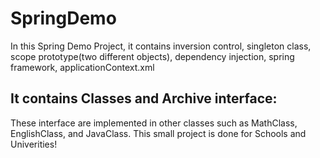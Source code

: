 # SpringDemo
In this Spring Demo Project, it contains inversion control, singleton class, scope prototype(two different objects), dependency injection, spring framework, applicationContext.xml
## It contains Classes and Archive interface:
These interface are implemented in other classes such as MathClass, EnglishClass, and JavaClass.
This small project is done for Schools and Univerities!
